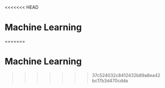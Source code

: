 <<<<<<< HEAD
# Machine Learning
=======
# Machine Learning 

>>>>>>> 37c524032c8412432b89a8ea42bc17b3d470cdda

